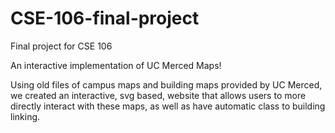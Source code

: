 # CSE-106-final-project
Final project for CSE 106

An interactive implementation of UC Merced Maps!

Using old files of campus maps and building maps provided by UC Merced, we created an interactive, svg based, website that allows users to more directly interact with these maps, as well as have automatic class to building linking. 
